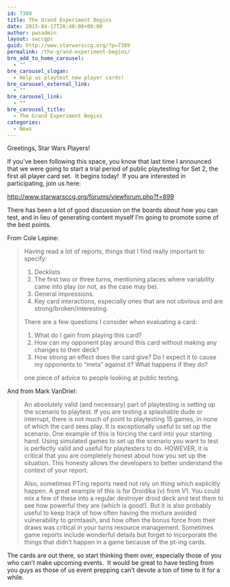 ```yaml
---
id: 7389
title: The Grand Experiment Begins
date: 2015-04-17T20:48:08+00:00
author: pwsadmin
layout: swccgpc
guid: http://www.starwarsccg.org/?p=7389
permalink: /the-grand-experiment-begins/
bre_add_to_home_carousel:
  - ""
bre_carousel_slogan:
  - Help us playtest new player cards!
bre_carousel_external_link:
  - ""
bre_carousel_link:
  - ""
bre_carousel_title:
  - The Grand Experiment Begins
categories:
  - News
---
```

Greetings, Star Wars Players!

If you&#8217;ve been following this space, you know that last time I announced that we were going to start a trial period of public playtesting for Set 2, the first all player card set.  It begins today!  If you are interested in participating, join us here:

<http://www.starwarsccg.org/forums/viewforum.php?f=899>

There has been a lot of good discussion on the boards about how you can test, and in lieu of generating content myself I&#8217;m going to promote some of the best points.

From Cole Lepine:

> Having read a lot of reports, things that I find really important to specify:
> 
> 1. Decklists  
> 2. The first two or three turns, mentioning places where variability came into play (or not, as the case may be).  
> 3. General impressions.  
> 4. Key card interactions, especially ones that are not obvious and are strong/broken/interesting.
> 
> There are a few questions I consider when evaluating a card:
> 
> 1. What do I gain from playing this card?  
> 2. How can my opponent play around this card without making any changes to their deck?  
> 3. How strong an effect does the card give? Do I expect it to cause my opponents to &#8220;meta&#8221; against it? What happens if they do?
> 
> one piece of advice to people looking at public testing.

And from Mark VanDriel:

> An absolutely valid (and necessary) part of playtesting is setting up the scenario to playtest. If you are testing a splashable dude or interrupt, there is not much of point to playtesting 15 games, in none of which the card sees play. It is exceptionally useful to set up the scenario. One example of this is forcing the card into your starting hand. Using simulated games to set up the scenario you want to test is perfectly valid and useful for playtesters to do. HOWEVER, it is critical that you are completely honest about how you set up the situation. This honesty allows the developers to better understand the context of your report.
> 
> Also, sometimes PTing reports need not rely on thing which explicitly happen. A great example of this is for Droidika (v) from V1. You could mix a few of these into a regular destroyer droid deck and test them to see how powerful they are (which is good!). But it is also probably useful to keep track of how often having the mixture avoided vulnerability to grimtaash, and how often the bonus force from their draws was critical in your turns resource management. Sometimes game reports include wonderful details but forget to incorporate the things that didn&#8217;t happen in a game because of the pt-ing cards.

The cards are out there, so start thinking them over, especially those of you who can&#8217;t make upcoming events.  It would be great to have testing from you guys as those of us event prepping can&#8217;t devote a ton of time to it for a while.